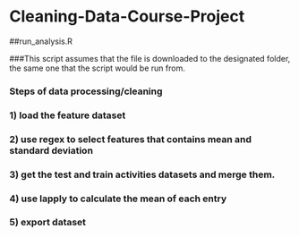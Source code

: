 # Cleaning-Data-Course-Project
##run_analysis.R

###This script assumes that the file is downloaded to the designated folder, the same one that the script would be run from. 

### Steps of data processing/cleaning
### 1) load the feature dataset
### 2) use regex to select features that contains mean and standard deviation
### 3) get the test and train activities datasets and merge them.
### 4) use lapply to calculate the mean of each entry
### 5) export dataset
